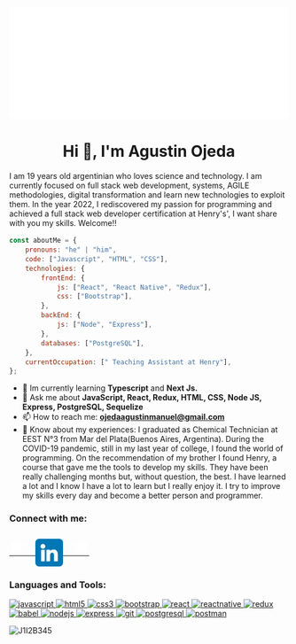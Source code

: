 <img src="https://github.com/BryanCPineda/BryanCPineda/blob/main/svg.svg" alt="hello world"/>

<h1 align="center">Hi 👋, I'm Agustin Ojeda</h1>

I am 19 years old argentinian who loves science and technology. I am currently focused on full stack web development, systems, AGILE methodologies, digital transformation and learn new technologies to exploit them. In the year 2022, I rediscovered my passion for programming and achieved a full stack web developer certification at Henry's', I want share with you my skills. Welcome!!

```javascript
const aboutMe = {
	pronouns: "he" | "him",
	code: ["Javascript", "HTML", "CSS"],
	technologies: {
		frontEnd: {
			js: ["React", "React Native", "Redux"],
			css: ["Bootstrap"],
		},
		backEnd: {
			js: ["Node", "Express"],
		},
		databases: ["PostgreSQL"],
	},
	currentOccupation: [" Teaching Assistant at Henry"],
};
```

- 🌱 Im currently learning **Typescript** and **Next Js.**
- 💬 Ask me about **JavaScript, React, Redux, HTML, CSS, Node JS, Express, PostgreSQL, Sequelize**
- 📫 How to reach me: **ojedaagustinmanuel@gmail.com**
- 📄 Know about my experiences: I graduated as Chemical Technician at EEST N°3 from Mar del Plata(Buenos Aires, Argentina).
During the COVID-19 pandemic, still in my last year of college, I found the world of programming. On the recommendation of my brother I found Henry, a course that gave me the tools to develop my skills. They have been really challenging months but, without question, the best. I have learned a lot and I know I have a lot to learn but I really enjoy it. I try to improve my skills every day and become a better person and programmer.

<h3 align="left">Connect with me:</h3>
<p align="left">
<a href="https://www.linkedin.com/in/agustin-manuel-ojeda-916547239/" target="_blank" style="text-align: center; width: 100%;"><span style="font-size: 40px; color: #fff;">☛  </span><img align="center" src="./linkedin.png" alt="Linkedin of Agustin Ojeda" height="50" width="50" /><span style="font-size: 40px; color: #fff;">  ☚</span></a>

<h3 align="left">Languages and Tools:</h3>
<p align="left">  <a href="https://developer.mozilla.org/en-US/docs/Web/JavaScript" target="_blank"> <img src="https://upload.wikimedia.org/wikipedia/commons/thumb/9/99/Unofficial_JavaScript_logo_2.svg/1024px-Unofficial_JavaScript_logo_2.svg.png" alt="javascript" width="40" height="40"/> </a> 
<a href="https://www.w3.org/html/" target="_blank"> <img src="https://upload.wikimedia.org/wikipedia/commons/thumb/3/38/HTML5_Badge.svg/600px-HTML5_Badge.svg.png" alt="html5" width="40" height="40"/> </a>
<a href="https://www.w3schools.com/css/" target="_blank"> <img src="https://cdn4.iconfinder.com/data/icons/social-media-logos-6/512/121-css3-512.png" alt="css3" width="40" height="40"/> </a> 
<a href="https://getbootstrap.com" target="_blank"> <img src="https://upload.wikimedia.org/wikipedia/commons/thumb/b/b2/Bootstrap_logo.svg/1024px-Bootstrap_logo.svg.png" alt="bootstrap" width="40" height="40"/> </a> 
<a href="https://reactjs.org/" target="_blank"> <img src="https://seeklogo.com/images/R/react-logo-7B3CE81517-seeklogo.com.png" alt="react" width="40" height="40"/> </a> 
<a href="https://reactnative.dev/" target="_blank"> <img src="https://reactnative.dev/img/header_logo.svg" alt="reactnative" width="40" height="40"/> </a> 
<a href="https://redux.js.org" target="_blank"> <img src="https://seeklogo.com/images/R/redux-logo-9CA6836C12-seeklogo.com.png" alt="redux" width="40" height="40"/> </a>
<a href="https://babeljs.io/" target="_blank"> <img src="https://www.vectorlogo.zone/logos/babeljs/babeljs-icon.svg" alt="babel" width="40" height="40"/> </a>
<a href="https://nodejs.org" target="_blank"> <img src="https://cdn.pixabay.com/photo/2015/04/23/17/41/node-js-736399_960_720.png" alt="nodejs" height="40"/> </a>
<a href="https://expressjs.com" target="_blank"> <img src="https://i.cloudup.com/zfY6lL7eFa-3000x3000.png" alt="express" height="40"/> </a> 
<a href="https://git-scm.com/" target="_blank"> <img src="https://www.vectorlogo.zone/logos/git-scm/git-scm-icon.svg" alt="git" width="40" height="40"/> </a> 
<a href="https://www.postgresql.org" target="_blank"> <img src="https://upload.wikimedia.org/wikipedia/commons/thumb/2/29/Postgresql_elephant.svg/1200px-Postgresql_elephant.svg.png" alt="postgresql" width="40" height="40"/> </a> 
<a href="https://postman.com" target="_blank"> <img src="https://www.vectorlogo.zone/logos/getpostman/getpostman-icon.svg" alt="postman" width="40" height="40"/> </a>

<p><img align="left" src="https://github-readme-stats.vercel.app/api/top-langs?username=J1I2B345&show_icons=true&theme=dark&locale=en&layout=compact" alt="J1I2B345" /></p>
</br>
